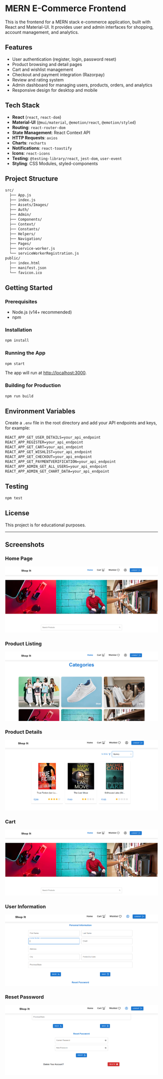 # MERN E-Commerce Frontend

This is the frontend for a MERN stack e-commerce application, built with React and Material-UI. It provides user and admin interfaces for shopping, account management, and analytics.

## Features

- User authentication (register, login, password reset)
- Product browsing and detail pages
- Cart and wishlist management
- Checkout and payment integration (Razorpay)
- Review and rating system
- Admin dashboard for managing users, products, orders, and analytics
- Responsive design for desktop and mobile

## Tech Stack

- **React** (`react`, `react-dom`)
- **Material-UI** (`@mui/material`, `@emotion/react`, `@emotion/styled`)
- **Routing**: `react-router-dom`
- **State Management**: React Context API
- **HTTP Requests**: `axios`
- **Charts**: `recharts`
- **Notifications**: `react-toastify`
- **Icons**: `react-icons`
- **Testing**: `@testing-library/react`, `jest-dom`, `user-event`
- **Styling**: CSS Modules, styled-components

## Project Structure

```
src/
  ├── App.js
  ├── index.js
  ├── Assets/Images/
  ├── Auth/
  ├── Admin/
  ├── Components/
  ├── Context/
  ├── Constants/
  ├── Helpers/
  ├── Navigation/
  ├── Pages/
  ├── service-worker.js
  └── serviceWorkerRegistration.js
public/
  ├── index.html
  ├── manifest.json
  └── favicon.ico
```

## Getting Started

### Prerequisites

- Node.js (v14+ recommended)
- npm

### Installation

```sh
npm install
```

### Running the App

```sh
npm start
```

The app will run at [http://localhost:3000](http://localhost:3000).

### Building for Production

```sh
npm run build
```

## Environment Variables

Create a `.env` file in the root directory and add your API endpoints and keys, for example:

```
REACT_APP_GET_USER_DETAILS=your_api_endpoint
REACT_APP_REGISTER=your_api_endpoint
REACT_APP_GET_CART=your_api_endpoint
REACT_APP_GET_WISHLIST=your_api_endpoint
REACT_APP_GET_CHECKOUT=your_api_endpoint
REACT_APP_GET_PAYMENTVERIFICATION=your_api_endpoint
REACT_APP_ADMIN_GET_ALL_USERS=your_api_endpoint
REACT_APP_ADMIN_GET_CHART_DATA=your_api_endpoint
```

## Testing

```sh
npm test
```

## License

This project is for educational purposes.

---
## Screenshots

### Home Page
![Home Page](./public/1.png)

### Product Listing
![Product Listing](./public/2.png)

### Product Details
![Product Details](./public/7.png)

### Cart
![Cart](./public/1.png)

### User Information
![Information](./public/4.png)

### Reset Password
![Reset](./public/6.png)

